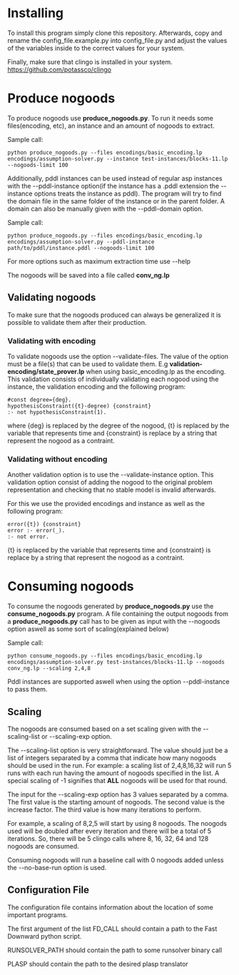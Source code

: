 # Installing

To install this program simply clone this repository. Afterwards, copy and rename the config_file.example.py into config_file.py and adjust the values of the variables inside to the correct values for your system.

Finally, make sure that clingo is installed in your system.
https://github.com/potassco/clingo

# Produce nogoods

To produce nogoods use __produce_nogoods.py__. To run it needs some files(encoding, etc), an instance and an amount of nogoods to extract.

Sample call:

```
python produce_nogoods.py --files encodings/basic_encoding.lp encodings/assumption-solver.py --instance test-instances/blocks-11.lp --nogoods-limit 100
```

Additionally, pddl instances can be used instead of regular asp instances with the --pddl-instance option(if the instance has a .pddl extension the --instance options treats the instance as pddl). The program will try to find the domain file in the same folder of the instance or in the parent folder. A domain can also be manually given with the --pddl-domain option.

Sample call:

```
python produce_nogoods.py --files encodings/basic_encoding.lp encodings/assumption-solver.py --pddl-instance path/to/pddl/instance.pddl --nogoods-limit 100
```

For more options such as maximum extraction time use --help

The nogoods will be saved into a file called __conv_ng.lp__

## Validating nogoods
To make sure that the nogoods produced can always be generalized it is possible to validate them after their production.

### Validating with encoding
To validate nogoods use the option --validate-files. The value of the option must be a file(s) that can be used to validate them. E.g __validation-encoding/state_prover.lp__ when using basic_encoding.lp as the encoding.
This validation consists of individually validating each nogood using the instance, the validation encoding and the following program:
```
#const degree={deg}.
hypothesisConstraint({t}-degree) {constraint}
:- not hypothesisConstraint(1).
```
where {deg} is replaced by the degree of the nogood, {t} is replaced by the variable that represents time and {constraint} is replace by a string that represent the nogood as a contraint.

### Validating without encoding
Another validation option is to use the --validate-instance option. This validation option consist of adding the nogood to the original problem representation and checking that no stable model is invalid afterwards.

For this we use the provided encodings and instance as well as the following program:
```
error({t}) {constraint}
error :- error(_).
:- not error.
```
{t} is replaced by the variable that represents time and {constraint} is replace by a string that represent the nogood as a contraint.

# Consuming nogoods

To consume the nogoods generated by __produce_nogoods.py__ use the __consume_nogoods.py__ program. A file containing the output nogoods from a __produce_nogoods.py__ call has to be given as input with the --nogoods option aswell as some sort of scaling(explained below)

Sample call:

```
python consume_nogoods.py --files encodings/basic_encoding.lp encodings/assumption-solver.py test-instances/blocks-11.lp --nogoods conv_ng.lp --scaling 2,4,8 
```

Pddl instances are supported aswell when using the option --pddl-instance to pass them.

## Scaling

The nogoods are consumed based on a set scaling given with the --scaling-list or --scaling-exp option. 

The --scaling-list option is very straightforward. The value should just be a list of integers separated by a comma that indicate how many nogoods should be used in the run. For example: a scaling list of 2,4,8,16,32 will run 5 runs with each run having the amount of nogoods specified in the list. A special scaling of -1 signifies that __ALL__ nogoods will be used for that round.

The input for the --scaling-exp option has 3 values separated by a comma. The first value is the starting amount of nogoods. The second value is the increase factor. The third value is how many iterations to perform.

For example, a scaling of 8,2,5 will start by using 8 nogoods. The noogods used will be doubled after every iteration and there will be a total of 5 iterations. So, there will be 5 clingo calls where 8, 16, 32, 64 and 128 nogoods are consumed. 

Consuming nogoods will run a baseline call with 0 nogoods added unless the --no-base-run option is used.

## Configuration File

The configuration file contains information about the location of some important programs.

The first argument of the list FD_CALL should contain a path to the Fast Downward python script.

RUNSOLVER_PATH should contain the path to some runsolver binary call

PLASP should contain the path to the desired plasp translator